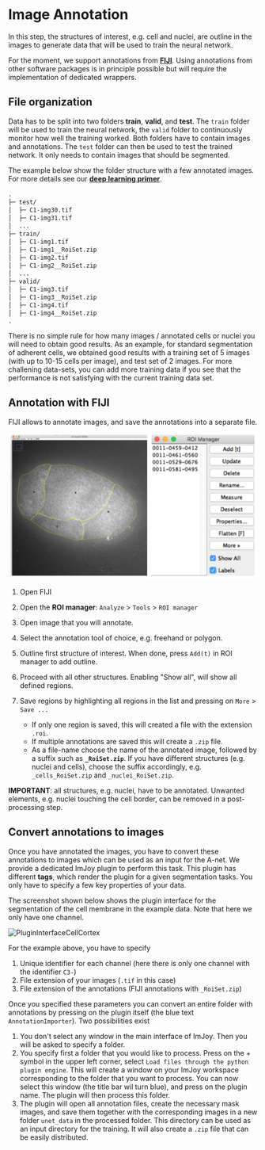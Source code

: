 # Image Annotation

In this step, the structures of interest, e.g. cell and nuclei, are outline in
the images to generate data that will be used to train the neural network.

For the moment, we support annotations from [**FIJI**](https://fiji.sc/).
Using annotations from other software packages is in principle possible but
will require the implementation of dedicated wrappers.


## File organization
Data has to be split into two folders **train**, **valid**, and **test**.
The `train` folder will be used to train the neural network, the `valid` folder
to continuously monitor how well the training worked. Both folders have to contain
images and annotations. The `test` folder can then be used to test the trained
network. It only needs to contain images that should be segmented.

The example below show the folder structure with a
few annotated images. For more details see our [**deep learning primer**](deeplearning.md).

```
.
├─ test/
│  ├─ C1-img30.tif
│  ├─ C1-img31.tif
│  ...
├─ train/
│  ├─ C1-img1.tif
│  ├─ C1-img1__RoiSet.zip
│  ├─ C1-img2.tif
│  ├─ C1-img2__RoiSet.zip
│  ...
├─ valid/
│  ├─ C1-img3.tif
│  ├─ C1-img3__RoiSet.zip
│  ├─ C1-img4.tif
│  ├─ C1-img4__RoiSet.zip
.
```

There is no simple rule for how many images / annotated cells or nuclei you will need
to obtain good results. As an example, for standard segmentation of adherent cells, we obtained
good results with a training set of 5 images (with up to 10-15 cells per image),
and test set of 2 images. For more challening data-sets, you can add more training
data if you see that the performance is not satisfying with the current training
data set.

## Annotation with FIJI

FIJI allows to annotate images, and save the annotations into a separate file.

![AnnotationWithFIJI](img/segment-fiji-annotation.png)

1.  Open FIJI
2.  Open the **ROI manager**: `Analyze` > `Tools` > `ROI manager`
3.  Open image that you will annotate.
4.  Select the annotation tool of choice, e.g. freehand or polygon.
5.  Outline first structure of interest. When done, press `Add(t)` in ROI manager to
    add outline.
6.  Proceed with all other structures. Enabling "Show all", will show all defined regions.
7.  Save regions by highlighting all regions in the list and pressing on `More` > `Save ...`

    - If only one region is saved, this will created a file with the extension `.roi`.
    - If multiple annotations are saved this will create a `.zip` file.
    - As a file-name choose the name of the annotated image, followed by a
    suffix such as **`_RoiSet.zip`**. If you have different structures
    (e.g. nuclei and cells), choose the suffix accordingly, e.g.
    `_cells_RoiSet.zip` and `_nuclei_RoiSet.zip`.

**IMPORTANT**: all structures, e.g. nuclei, have to be annotated. Unwanted elements,
e.g. nuclei touching the cell border, can be removed in a post-processing step.


## Convert annotations to images

Once you have annotated the images, you have to convert these annotations to images which
can be used as an input for the A-net. We provide a dedicated ImJoy
plugin to perform this task. This plugin has different **tags**, which render the plugin
 for a given segmentation tasks. You only have to specify a few key properties of your data.

The screenshot shown below shows the plugin interface for the segmentation of the
cell membrane in the example data. Note that here we only have one channel.

![PluginInterfaceCellCortex](/img/segment-param-cellcortex.png)

For the example above, you have to specify

1. Unique identifier for each channel (here there is only one channel with the identifier `C3-`)
2. File extension of your images (`.tif` in this case)
3. File extension of the annotations (FIJI annotations with `_RoiSet.zip`)

Once you specified these parameters you can convert an entire folder with annotations
by pressing on the plugin itself (the blue text `AnnotationImporter`). Two possibilities exist

1. You don't select any window in the main interface of ImJoy. Then you will be asked to specify a folder.
0. You specify first a folder that you would like to process. Press on the + symbol in the
upper left corner, select `Load files through the python plugin engine`. This will create a window on your ImJoy workspace
corresponding to the folder that you want to process. You can now select this window (the title bar wil turn blue), and press
on the plugin name. The plugin will then process this folder.
0. The plugin will open all annotation files, create the necessary mask images, and
save them together with the corresponding images in a new folder `unet_data` in
the processed folder. This directory can be used as an input directory for the training. It will also create a `.zip` file
that can be easily distributed.
